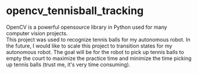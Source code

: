 # opencv_tennisball_tracking
OpenCV is a powerful opensource library in Python used for many computer vision projects.  
This project was used to recognize tennis balls for my autonomous robot.  In the future, I would like to scale
this project to transition states for my autonomous robot.  The goal will be for the robot to pick up tennis
balls to empty the court to maximize the practice time and minimize the time picking up tennis balls (trust me,
it's very time consuming).
